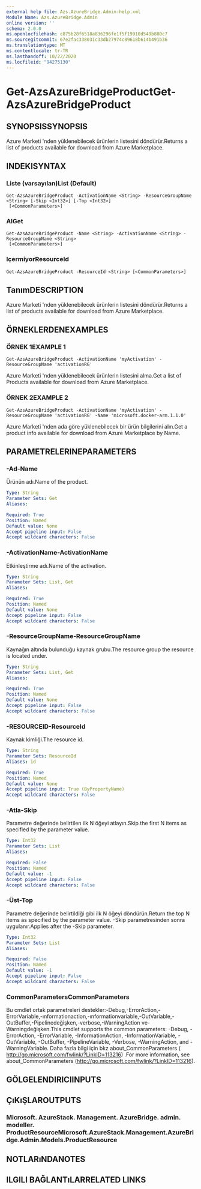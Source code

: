 ```yaml
---
external help file: Azs.AzureBridge.Admin-help.xml
Module Name: Azs.AzureBridge.Admin
online version: ''
schema: 2.0.0
ms.openlocfilehash: c875b28f6518a836296fe1f5f19910d549b880c7
ms.sourcegitcommit: 67e2fac338031c33db27974c89618b614b491b36
ms.translationtype: MT
ms.contentlocale: tr-TR
ms.lasthandoff: 10/22/2020
ms.locfileid: "94275130"
---
```

# <span data-ttu-id="01e94-101">Get-AzsAzureBridgeProduct</span><span class="sxs-lookup"><span data-stu-id="01e94-101">Get-AzsAzureBridgeProduct</span></span>

## <span data-ttu-id="01e94-102">SYNOPSIS</span><span class="sxs-lookup"><span data-stu-id="01e94-102">SYNOPSIS</span></span>
<span data-ttu-id="01e94-103">Azure Marketi 'nden yüklenebilecek ürünlerin listesini döndürür.</span><span class="sxs-lookup"><span data-stu-id="01e94-103">Returns a list of products available for download from Azure Marketplace.</span></span>

## <span data-ttu-id="01e94-104">INDEKI</span><span class="sxs-lookup"><span data-stu-id="01e94-104">SYNTAX</span></span>

### <span data-ttu-id="01e94-105">Liste (varsayılan)</span><span class="sxs-lookup"><span data-stu-id="01e94-105">List (Default)</span></span>
```
Get-AzsAzureBridgeProduct -ActivationName <String> -ResourceGroupName <String> [-Skip <Int32>] [-Top <Int32>]
 [<CommonParameters>]
```

### <span data-ttu-id="01e94-106">Al</span><span class="sxs-lookup"><span data-stu-id="01e94-106">Get</span></span>
```
Get-AzsAzureBridgeProduct -Name <String> -ActivationName <String> -ResourceGroupName <String>
 [<CommonParameters>]
```

### <span data-ttu-id="01e94-107">Içermiyor</span><span class="sxs-lookup"><span data-stu-id="01e94-107">ResourceId</span></span>
```
Get-AzsAzureBridgeProduct -ResourceId <String> [<CommonParameters>]
```

## <span data-ttu-id="01e94-108">Tanım</span><span class="sxs-lookup"><span data-stu-id="01e94-108">DESCRIPTION</span></span>
<span data-ttu-id="01e94-109">Azure Marketi 'nden yüklenebilecek ürünlerin listesini döndürür.</span><span class="sxs-lookup"><span data-stu-id="01e94-109">Returns a list of products available for download from Azure Marketplace.</span></span>

## <span data-ttu-id="01e94-110">ÖRNEKLERDEN</span><span class="sxs-lookup"><span data-stu-id="01e94-110">EXAMPLES</span></span>

### <span data-ttu-id="01e94-111">ÖRNEK 1</span><span class="sxs-lookup"><span data-stu-id="01e94-111">EXAMPLE 1</span></span>
```
Get-AzsAzureBridgeProduct -ActivationName 'myActivation' -ResourceGroupName 'activationRG'
```

<span data-ttu-id="01e94-112">Azure Marketi 'nden yüklenebilecek ürünlerin listesini alma.</span><span class="sxs-lookup"><span data-stu-id="01e94-112">Get a list of Products available for download from Azure Marketplace.</span></span>

### <span data-ttu-id="01e94-113">ÖRNEK 2</span><span class="sxs-lookup"><span data-stu-id="01e94-113">EXAMPLE 2</span></span>
```
Get-AzsAzureBridgeProduct -ActivationName 'myActivation' -ResourceGroupName 'activationRG' -Name 'microsoft.docker-arm.1.1.0'
```

<span data-ttu-id="01e94-114">Azure Marketi 'nden ada göre yüklenebilecek bir ürün bilgilerini alın.</span><span class="sxs-lookup"><span data-stu-id="01e94-114">Get a product info available for download from Azure Marketplace by Name.</span></span>

## <span data-ttu-id="01e94-115">PARAMETRELERINE</span><span class="sxs-lookup"><span data-stu-id="01e94-115">PARAMETERS</span></span>

### <span data-ttu-id="01e94-116">-Ad</span><span class="sxs-lookup"><span data-stu-id="01e94-116">-Name</span></span>
<span data-ttu-id="01e94-117">Ürünün adı.</span><span class="sxs-lookup"><span data-stu-id="01e94-117">Name of the product.</span></span>

```yaml
Type: String
Parameter Sets: Get
Aliases:

Required: True
Position: Named
Default value: None
Accept pipeline input: False
Accept wildcard characters: False
```

### <span data-ttu-id="01e94-118">-ActivationName</span><span class="sxs-lookup"><span data-stu-id="01e94-118">-ActivationName</span></span>
<span data-ttu-id="01e94-119">Etkinleştirme adı.</span><span class="sxs-lookup"><span data-stu-id="01e94-119">Name of the activation.</span></span>

```yaml
Type: String
Parameter Sets: List, Get
Aliases:

Required: True
Position: Named
Default value: None
Accept pipeline input: False
Accept wildcard characters: False
```

### <span data-ttu-id="01e94-120">-ResourceGroupName</span><span class="sxs-lookup"><span data-stu-id="01e94-120">-ResourceGroupName</span></span>
<span data-ttu-id="01e94-121">Kaynağın altında bulunduğu kaynak grubu.</span><span class="sxs-lookup"><span data-stu-id="01e94-121">The resource group the resource is located under.</span></span>

```yaml
Type: String
Parameter Sets: List, Get
Aliases:

Required: True
Position: Named
Default value: None
Accept pipeline input: False
Accept wildcard characters: False
```

### <span data-ttu-id="01e94-122">-RESOURCEID</span><span class="sxs-lookup"><span data-stu-id="01e94-122">-ResourceId</span></span>
<span data-ttu-id="01e94-123">Kaynak kimliği.</span><span class="sxs-lookup"><span data-stu-id="01e94-123">The resource id.</span></span>

```yaml
Type: String
Parameter Sets: ResourceId
Aliases: id

Required: True
Position: Named
Default value: None
Accept pipeline input: True (ByPropertyName)
Accept wildcard characters: False
```

### <span data-ttu-id="01e94-124">-Atla</span><span class="sxs-lookup"><span data-stu-id="01e94-124">-Skip</span></span>
<span data-ttu-id="01e94-125">Parametre değerinde belirtilen ilk N öğeyi atlayın.</span><span class="sxs-lookup"><span data-stu-id="01e94-125">Skip the first N items as specified by the parameter value.</span></span>

```yaml
Type: Int32
Parameter Sets: List
Aliases:

Required: False
Position: Named
Default value: -1
Accept pipeline input: False
Accept wildcard characters: False
```

### <span data-ttu-id="01e94-126">-Üst</span><span class="sxs-lookup"><span data-stu-id="01e94-126">-Top</span></span>
<span data-ttu-id="01e94-127">Parametre değerinde belirtildiği gibi ilk N öğeyi döndürün.</span><span class="sxs-lookup"><span data-stu-id="01e94-127">Return the top N items as specified by the parameter value.</span></span>
<span data-ttu-id="01e94-128">-Skip parametresinden sonra uygulanır.</span><span class="sxs-lookup"><span data-stu-id="01e94-128">Applies after the -Skip parameter.</span></span>

```yaml
Type: Int32
Parameter Sets: List
Aliases:

Required: False
Position: Named
Default value: -1
Accept pipeline input: False
Accept wildcard characters: False
```

### <span data-ttu-id="01e94-129">CommonParameters</span><span class="sxs-lookup"><span data-stu-id="01e94-129">CommonParameters</span></span>
<span data-ttu-id="01e94-130">Bu cmdlet ortak parametreleri destekler:-Debug,-ErrorAction,-ErrorVariable,-ınformationaction,-ınformationvariable,-OutVariable,-OutBuffer,-Pipelinedeğişken,-verbose,-WarningAction ve-Warningdeğişken.</span><span class="sxs-lookup"><span data-stu-id="01e94-130">This cmdlet supports the common parameters: -Debug, -ErrorAction, -ErrorVariable, -InformationAction, -InformationVariable, -OutVariable, -OutBuffer, -PipelineVariable, -Verbose, -WarningAction, and -WarningVariable.</span></span> <span data-ttu-id="01e94-131">Daha fazla bilgi için bkz about_CommonParameters ( http://go.microsoft.com/fwlink/?LinkID=113216) .</span><span class="sxs-lookup"><span data-stu-id="01e94-131">For more information, see about_CommonParameters (http://go.microsoft.com/fwlink/?LinkID=113216).</span></span>

## <span data-ttu-id="01e94-132">GÖLGELENDIRICI</span><span class="sxs-lookup"><span data-stu-id="01e94-132">INPUTS</span></span>

## <span data-ttu-id="01e94-133">ÇıKıŞLAR</span><span class="sxs-lookup"><span data-stu-id="01e94-133">OUTPUTS</span></span>

### <span data-ttu-id="01e94-134">Microsoft. AzureStack. Management. AzureBridge. admin. modeller. ProductResource</span><span class="sxs-lookup"><span data-stu-id="01e94-134">Microsoft.AzureStack.Management.AzureBridge.Admin.Models.ProductResource</span></span>

## <span data-ttu-id="01e94-135">NOTLARıNDA</span><span class="sxs-lookup"><span data-stu-id="01e94-135">NOTES</span></span>

## <span data-ttu-id="01e94-136">ILGILI BAĞLANTıLAR</span><span class="sxs-lookup"><span data-stu-id="01e94-136">RELATED LINKS</span></span>
